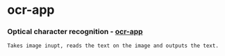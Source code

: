 # ocr-app

### Optical character recognition - [ocr-app](https://optcr.netlify.app/) 
```
Takes image inupt, reads the text on the image and outputs the text.
```
